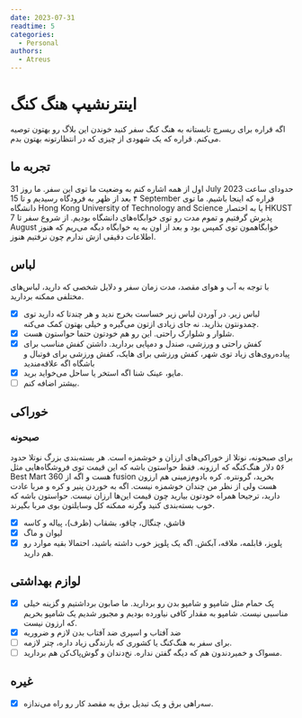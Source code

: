 ```yaml
---
date: 2023-07-31
readtime: 5
categories:
  - Personal
authors:
  - Atreus
---
```


# اینترنشیپ هنگ کنگ
اگه قراره برای ریسرچ تابستانه به هنگ کنگ سفر کنید
خوندن این بلاگ رو بهتون توصیه می‌کنم. 
قراره که یک شهودی از چیزی که در انتظارتونه بهتون بدم.

<!-- more -->

## تجربه ما
اول از همه اشاره کنم به وضعیت ما توی این سفر.
ما روز
31 July 2023
حدودای ساعت ۴ بعد از ظهر به فرودگاه رسیدیم و تا
15 September
قراره که اینجا باشیم.
ما توی دانشگاه
Hong Kong University of Technology and Science
یا به اختصار
HKUST
پذیرش گرفتیم و تموم مدت رو توی خوابگاه‌های دانشگاه بودیم.
از شروع سفر تا
7 August
خوابگاهمون توی کمپس بود و بعد از اون به یه خوابگاه دیگه می‌ریم که هنوز اطلاعات دقیقی ازش ندارم چون نرفتیم هنوز.

## لباس
با توجه به آب و هوای مقصد، مدت زمان سفر و دلایل شخصی که دارید، لباس‌های مختلفی ممکنه بردارید.

+ [x] لباس زیر. در آوردن لباس زیر خساست بخرج ندید و هر چندتا که دارید توی چمدونتون بذارید. نه جای زیادی ازتون می‌گیره و خیلی بهتون کمک می‌کنه.
+ [x] شلوار و شلوارک راحتی. این رو هم خودتون حتما حواستون هست.
+ [x] کفش راحتی و ورزشی، صندل و دمپایی بردارید. داشتن کفش مناسب برای پیاده‌روی‌های زیاد توی شهر، کفش ورزشی برای هایک، کفش ورزشی برای فوتبال و باشگاه اگه علاقه‌مندید
+ [x] مایو، عینک شنا اگه استخر یا ساحل می‌خواید برید. 
+ [ ] بیشتر اضافه کنم.

## خوراکی
### صبحونه
برای صبحونه، نوتلا از خوراکی‌های ارزان و خوشمزه است. 
هر بسته‌بندی بزرگ نوتلا حدود
۵۶
دلار هنگ‌کنگه که ارزونه. فقط حواستون باشه که این قیمت توی فروشگاه‌هایی مثل
Best Mart 360
هست و اگه از
fusion
بخرید، گرونتره.
کره بادوم‌زمینی هم ارزون هست ولی از نظر من چندان خوشمزه نیست.
اگه به خوردن پنیر و کره و مربا عادت دارید، ترجیحا همراه خودتون بیارید چون قیمت این‌ها ارزان نیست. حواستون باشه که خوب بسته‌بندی کنید وگرنه ممکنه کل وسایلتون بوی مربا بگیرند.

+ [x] قاشق، چنگال، چاقو، بشقاب (ظرف)، پیاله و کاسه
+ [x] لیوان و ماگ
+ [x] پلوپز، قابلمه، ملاقه، آبکش. اگه یک پلوپز خوب داشته باشید، احتمالا بقیه موارد رو هم دارید.

## لوازم بهداشتی
+ [x] پک حمام مثل شامپو و شامپو بدن رو بردارید. ما صابون برداشتیم و گزینه خیلی مناسبی نیست. شامپو به مقدار کافی نیاورده بودیم و مجبور شدیم یک شامپو بخریم که ارزون نیست.
+ [x] ضد آفتاب و اسپری ضد آفتاب بدن لازم و ضروریه
+ [ ] برای سفر به هنگ‌کنگ یا کشوری که بارندگی زیاد داره، چتر لازمه.
+ [ ] مسواک و خمیردندون هم که دیگه گفتن نداره. نخ‌دندان و گوش‌پاک‌کن هم بردارید.

## غیره
+ [x] سه‌راهی برق و یک تبدیل برق به مقصد کار رو راه می‌ندازه.
 